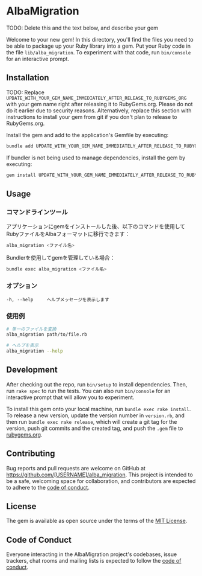 # AlbaMigration

TODO: Delete this and the text below, and describe your gem

Welcome to your new gem! In this directory, you'll find the files you need to be able to package up your Ruby library into a gem. Put your Ruby code in the file `lib/alba_migration`. To experiment with that code, run `bin/console` for an interactive prompt.

## Installation

TODO: Replace `UPDATE_WITH_YOUR_GEM_NAME_IMMEDIATELY_AFTER_RELEASE_TO_RUBYGEMS_ORG` with your gem name right after releasing it to RubyGems.org. Please do not do it earlier due to security reasons. Alternatively, replace this section with instructions to install your gem from git if you don't plan to release to RubyGems.org.

Install the gem and add to the application's Gemfile by executing:

```bash
bundle add UPDATE_WITH_YOUR_GEM_NAME_IMMEDIATELY_AFTER_RELEASE_TO_RUBYGEMS_ORG
```

If bundler is not being used to manage dependencies, install the gem by executing:

```bash
gem install UPDATE_WITH_YOUR_GEM_NAME_IMMEDIATELY_AFTER_RELEASE_TO_RUBYGEMS_ORG
```

## Usage

### コマンドラインツール

アプリケーションにgemをインストールした後、以下のコマンドを使用してRubyファイルをAlbaフォーマットに移行できます：

```bash
alba_migration <ファイル名>
```

Bundlerを使用してgemを管理している場合：

```bash
bundle exec alba_migration <ファイル名>
```

### オプション

```
-h, --help     ヘルプメッセージを表示します
```

### 使用例

```bash
# 単一のファイルを変換
alba_migration path/to/file.rb

# ヘルプを表示
alba_migration --help
```

## Development

After checking out the repo, run `bin/setup` to install dependencies. Then, run `rake spec` to run the tests. You can also run `bin/console` for an interactive prompt that will allow you to experiment.

To install this gem onto your local machine, run `bundle exec rake install`. To release a new version, update the version number in `version.rb`, and then run `bundle exec rake release`, which will create a git tag for the version, push git commits and the created tag, and push the `.gem` file to [rubygems.org](https://rubygems.org).

## Contributing

Bug reports and pull requests are welcome on GitHub at https://github.com/[USERNAME]/alba_migration. This project is intended to be a safe, welcoming space for collaboration, and contributors are expected to adhere to the [code of conduct](https://github.com/[USERNAME]/alba_migration/blob/master/CODE_OF_CONDUCT.md).

## License

The gem is available as open source under the terms of the [MIT License](https://opensource.org/licenses/MIT).

## Code of Conduct

Everyone interacting in the AlbaMigration project's codebases, issue trackers, chat rooms and mailing lists is expected to follow the [code of conduct](https://github.com/[USERNAME]/alba_migration/blob/master/CODE_OF_CONDUCT.md).
